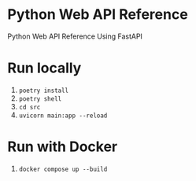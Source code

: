 # Python Web API Reference
Python Web API Reference Using FastAPI

# Run locally
1. `poetry install`
2. `poetry shell`
3. `cd src`
4. `uvicorn main:app --reload`

# Run with Docker
1. `docker compose up --build`